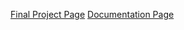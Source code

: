 [Final Project Page](https://seppsun.github.io/Midterm%202/midterm.html)
[Documentation Page](https://seppsun.github.io/Documentation%20of%20Final%20Project%20by%20Zhipeng%20Sun.md)